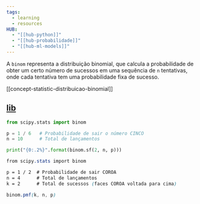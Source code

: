 ```yaml
---
tags:
  - learning
  - resources
HUB:
  - "[[hub-python]]"
  - "[[hub-probabilidade]]"
  - "[[hub-ml-models]]"
---
```

A `binom` representa a distribuição binomial, que calcula a probabilidade de obter um certo número de sucessos em uma sequência de `n` tentativas, onde cada tentativa tem uma probabilidade fixa de sucesso.

[[concept-statistic-distribuicao-binomial]]

## [lib](https://docs.scipy.org/doc/scipy/reference/generated/scipy.stats.binom.html)

```python
from scipy.stats import binom

p = 1 / 6   # Probabilidade de sair o número CINCO
n = 10      # Total de lançamentos

print("{0:.2%}".format(binom.sf(2, n, p)))
```


```css
from scipy.stats import binom

p = 1 / 2  # Probabilidade de sair COROA
n = 4      # Total de lançamentos
k = 2      # Total de sucessos (faces COROA voltada para cima)

binom.pmf(k, n, p)
```


